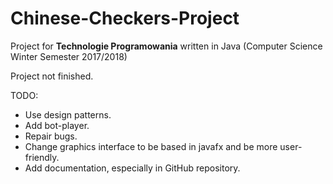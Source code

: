 # Chinese-Checkers-Project
Project for **Technologie Programowania** written in Java (Computer Science Winter Semester 2017/2018)

Project not finished.

TODO:
+ Use design patterns.
+ Add bot-player.
+ Repair bugs.
+ Change graphics interface to be based in javafx and be more user-friendly.
+ Add documentation, especially in GitHub repository.
